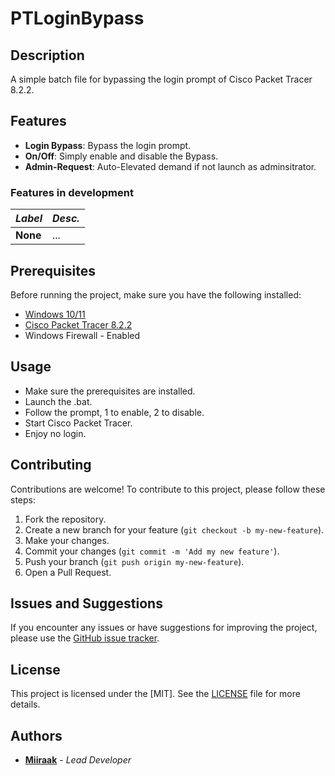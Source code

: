 # PTLoginBypass
## Description
A simple batch file for bypassing the login prompt of Cisco Packet Tracer 8.2.2. 

## Features
- **Login Bypass**: Bypass the login prompt.
- **On/Off**: Simply enable and disable the Bypass.
- **Admin-Request**: Auto-Elevated demand if not launch as adminsitrator. 

### Features in development
|*Label*|*Desc.*|
|---|---|
| **None** | ...

## Prerequisites
Before running the project, make sure you have the following installed:

- [Windows 10/11](https://www.microsoft.com/windows/)
- [Cisco Packet Tracer 8.2.2](https://www.packettracernetwork.com/download/download-packet-tracer.html)
- Windows Firewall - Enabled

## Usage
- Make sure the prerequisites are installed.
- Launch the .bat.
- Follow the prompt, 1 to enable, 2 to disable.
- Start Cisco Packet Tracer.
- Enjoy no login.

## Contributing
Contributions are welcome! To contribute to this project, please follow these steps:

1. Fork the repository.
2. Create a new branch for your feature (`git checkout -b my-new-feature`).
3. Make your changes.
4. Commit your changes (`git commit -m 'Add my new feature'`).
5. Push your branch (`git push origin my-new-feature`).
6. Open a Pull Request.

## Issues and Suggestions
If you encounter any issues or have suggestions for improving the project, please use the [GitHub issue tracker](https://github.com/Miiraak/PTLoginBypass/issues).

## License
This project is licensed under the [MIT]. See the [LICENSE](./LICENSE) file for more details.

## Authors
- [**Miiraak**](https://github.com/your-username) - *Lead Developer*
